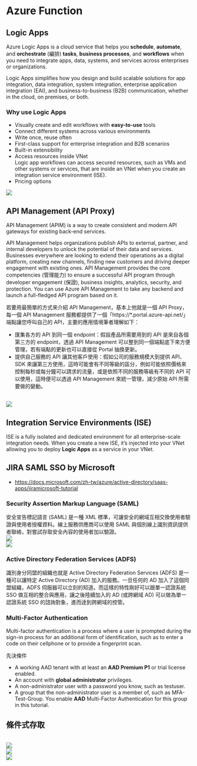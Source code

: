 # Azure Function
## Logic Apps
Azure Logic Apps is a cloud service that helps you **schedule**, **automate**, and **orchestrate** (編排) **tasks**, **business processes**, and **workflows** when you need to integrate apps, data, systems, and services across enterprises or organizations.

Logic Apps simplifies how you design and build scalable solutions for app integration, data integration, system integration, enterprise application integration (EAI), and business-to-business (B2B) communication, whether in the cloud, on premises, or both.

### Why use Logic Apps
- Visually create and edit workflows with **easy-to-use** tools
- Connect different systems across various environments
- Write once, reuse often
- First-class support for enterprise integration and B2B scenarios
- Built-in extensibility
- Access resources inside VNet
    <br>Logic app workflows can access secured resources, such as VMs and other systems or services, that are inside an VNet when you create an integration service environment (ISE).
- Pricing options

<img src="https://biztalk360.com/wp-content/uploads/2016/12/Use-case-scenario.png">

## API Management (API Proxy)
API Management (APIM) is a way to create consistent and modern API gateways for existing back-end services.

API Management helps organizations publish APIs to external, partner, and internal developers to unlock the potential of their data and services. Businesses everywhere are looking to extend their operations as a digital platform, creating new channels, finding new customers and driving deeper engagement with existing ones. API Management provides the core competencies (管理能力) to ensure a successful API program through developer engagement (保證), business insights, analytics, security, and protection. You can use Azure API Management to take any backend and launch a full-fledged API program based on it.

若要用最簡單的方式來介紹 API Management，基本上他就是一個 API Proxy，每一個 API Management 服務都提供了一個「https://*.portal.azure-api.net/」端點讓您呼叫自己的 API，主要的應用情境筆者理解如下：
- 匯集各方的 API 到同一個 endpoint：假設產品所需要用到的 API 是來自各個第三方的 endpoint，透過 API Management 可以整到同一個端點底下來方便管理，若有端點的更新也可以直接從 Portal 抽換更新。
- 提供自己服務的 API 讓其他客戶使用：假如公司的服務規模大到提供 API、SDK 來讓第三方使用，這時可能會有不同等級的區分，例如可能依照價格來控制每秒或每分鐘可以請求的流量，或是依照不同的服務等級有不同的 API 可以使用，這時便可以透過 API Management 來統一管理，減少原始 API 所需要做的變動。

<br><img src="https://docs.microsoft.com/en-us/azure/api-management/media/api-management-using-with-vnet/api-management-vnet-internal.png">

## Integration Service Environments (ISE)
ISE is a fully isolated and dedicated environment for all enterprise-scale integration needs. When you create a new ISE, it’s injected into your VNet allowing you to deploy **Logic Apps** as a service in your VNet.

## JIRA SAML SSO by Microsoft
- https://docs.microsoft.com/zh-tw/azure/active-directory/saas-apps/jiramicrosoft-tutorial

### Security Assertion Markup Language (SAML)
安全宣告標記語言 (SAML) 是一種 XML 標準，可讓安全的網域互相交換使用者驗證與使用者授權資料。線上服務供應商可以使用 SAML 與個別線上識別資訊提供者聯絡，對嘗試存取安全內容的使用者加以驗證。
<br><img src="https://docs.microsoft.com/zh-tw/azure/active-directory/develop/media/single-sign-on-saml-protocol/active-directory-saml-single-sign-on-workflow.png">
<br><img src="https://lh3.googleusercontent.com/ijxXNNLYFPLlMEjBf5yWS2xRiLDRRXUcYyX8mY61dPa1wfxpWExmdMazM7kEWWVjf6s=w661">

### Active Directory Federation Services (ADFS)
識別身分同盟的組織也就是 Active Directory Federation Services (ADFS) 是一種可以讓特定 Active Directory (AD) 加入的服務。一旦任何的 AD 加入了這個同盟組織，ADFS 伺服器可以立刻的知道。而這樣的特性剛好可以跟單一認證系統 SSO 做互相的整合與應用，讓之後陸續加入的 AD (或跨網域 AD) 可以做為單一認證系統 SSO 的諮詢對象，進而逹到跨網域的控管。

### Multi-Factor Authentication
Multi-factor authentication is a process where a user is prompted during the sign-in process for an additional form of identification, such as to enter a code on their cellphone or to provide a fingerprint scan.

先決條件
- A working AAD tenant with at least an **AAD Premium P1** or trial license enabled.
- An account with **global administrator** privileges.
- A non-administrator user with a password you know, such as testuser.
- A group that the non-administrator user is a member of, such as MFA-Test-Group. You enable **AAD** Multi-Factor Authentication for this group in this tutorial.

## 條件式存取
<br><img src="https://raw.githubusercontent.com/ShaqtinAFool/gitbook/master/img/cloud/azure/access-portal-result.png">
<br><img src="https://raw.githubusercontent.com/ShaqtinAFool/gitbook/master/img/cloud/azure/access-databricks-result.png">
<br><img src="https://raw.githubusercontent.com/ShaqtinAFool/gitbook/master/img/cloud/azure/access-machinelearning-result.png">